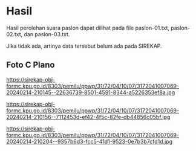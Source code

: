 # Hasil

Hasil perolehan suara paslon dapat dilihat pada file paslon-01.txt, paslon-02.txt, dan paslon-03.txt.

Jika tidak ada, artinya data tersebut belum ada pada SIREKAP.

## Foto C Plano

https://sirekap-obj-formc.kpu.go.id/8303/pemilu/ppwp/31/72/04/10/07/3172041007069-20240214-210145--22636739-8501-4591-8344-a5226353ef8a.jpg

https://sirekap-obj-formc.kpu.go.id/8303/pemilu/ppwp/31/72/04/10/07/3172041007069-20240214-210156--7112453d-ef42-4f5c-82fe-db44856c05bf.jpg

https://sirekap-obj-formc.kpu.go.id/8303/pemilu/ppwp/31/72/04/10/07/3172041007069-20240214-210204--9357b6d3-fcc5-41d1-9523-0e7b3b7cfd1d.jpg
